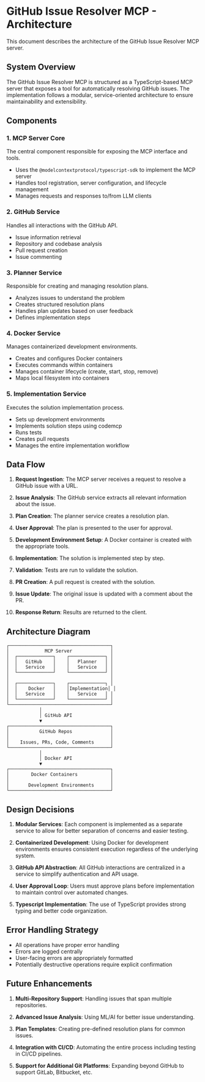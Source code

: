 # GitHub Issue Resolver MCP - Architecture

This document describes the architecture of the GitHub Issue Resolver MCP server.

## System Overview

The GitHub Issue Resolver MCP is structured as a TypeScript-based MCP server that exposes a tool for automatically resolving GitHub issues. The implementation follows a modular, service-oriented architecture to ensure maintainability and extensibility.

## Components

### 1. MCP Server Core

The central component responsible for exposing the MCP interface and tools.

- Uses the `@modelcontextprotocol/typescript-sdk` to implement the MCP server
- Handles tool registration, server configuration, and lifecycle management
- Manages requests and responses to/from LLM clients

### 2. GitHub Service

Handles all interactions with the GitHub API.

- Issue information retrieval
- Repository and codebase analysis
- Pull request creation
- Issue commenting

### 3. Planner Service

Responsible for creating and managing resolution plans.

- Analyzes issues to understand the problem
- Creates structured resolution plans
- Handles plan updates based on user feedback
- Defines implementation steps

### 4. Docker Service

Manages containerized development environments.

- Creates and configures Docker containers
- Executes commands within containers
- Manages container lifecycle (create, start, stop, remove)
- Maps local filesystem into containers

### 5. Implementation Service

Executes the solution implementation process.

- Sets up development environments
- Implements solution steps using codemcp
- Runs tests
- Creates pull requests
- Manages the entire implementation workflow

## Data Flow

1. **Request Ingestion**: The MCP server receives a request to resolve a GitHub issue with a URL.

2. **Issue Analysis**: The GitHub service extracts all relevant information about the issue.

3. **Plan Creation**: The planner service creates a resolution plan.

4. **User Approval**: The plan is presented to the user for approval.

5. **Development Environment Setup**: A Docker container is created with the appropriate tools.

6. **Implementation**: The solution is implemented step by step.

7. **Validation**: Tests are run to validate the solution.

8. **PR Creation**: A pull request is created with the solution.

9. **Issue Update**: The original issue is updated with a comment about the PR.

10. **Response Return**: Results are returned to the client.

## Architecture Diagram

```
┌─────────────────────────────────────┐
│             MCP Server              │
│  ┌─────────────┐    ┌─────────────┐ │
│  │   GitHub    │    │   Planner   │ │
│  │   Service   │    │   Service   │ │
│  └─────────────┘    └─────────────┘ │
│                                     │
│  ┌─────────────┐    ┌─────────────┐ │
│  │    Docker   │    │Implementation│ │
│  │   Service   │    │   Service   │ │
│  └─────────────┘    └─────────────┘ │
└─────────────────────────────────────┘
            │
            │ GitHub API
            ▼
┌─────────────────────────────────────┐
│           GitHub Repos              │
│                                     │
│    Issues, PRs, Code, Comments      │
└─────────────────────────────────────┘
            │
            │ Docker API
            ▼
┌─────────────────────────────────────┐
│        Docker Containers            │
│                                     │
│       Development Environments      │
└─────────────────────────────────────┘
```

## Design Decisions

1. **Modular Services**: Each component is implemented as a separate service to allow for better separation of concerns and easier testing.

2. **Containerized Development**: Using Docker for development environments ensures consistent execution regardless of the underlying system.

3. **GitHub API Abstraction**: All GitHub interactions are centralized in a service to simplify authentication and API usage.

4. **User Approval Loop**: Users must approve plans before implementation to maintain control over automated changes.

5. **Typescript Implementation**: The use of TypeScript provides strong typing and better code organization.

## Error Handling Strategy

- All operations have proper error handling
- Errors are logged centrally
- User-facing errors are appropriately formatted
- Potentially destructive operations require explicit confirmation

## Future Enhancements

1. **Multi-Repository Support**: Handling issues that span multiple repositories.

2. **Advanced Issue Analysis**: Using ML/AI for better issue understanding.

3. **Plan Templates**: Creating pre-defined resolution plans for common issues.

4. **Integration with CI/CD**: Automating the entire process including testing in CI/CD pipelines.

5. **Support for Additional Git Platforms**: Expanding beyond GitHub to support GitLab, Bitbucket, etc.
